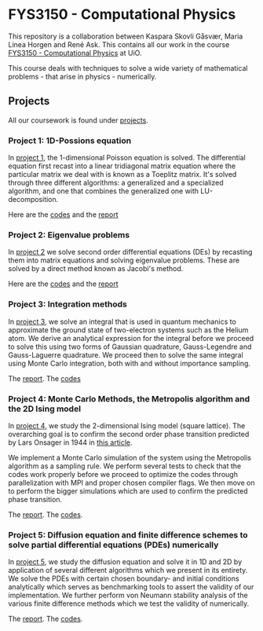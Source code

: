 # FYS3150 - Computational Physics

This repository is a collaboration between
Kaspara Skovli Gåsvær, Maria Linea Horgen and René Ask. This
contains all our work in the course [FYS3150 - Computational Physics](https://www.uio.no/studier/emner/matnat/fys/FYS3150/)
at UiO.

This course deals with techniques to solve a wide variety of mathematical problems - that arise in physics - numerically.

## Projects
All our coursework is found under [projects](https://github.com/reneaas/ComputationalPhysics/tree/master/projects/).

### Project 1: 1D-Possions equation
In [project 1](https://github.com/reneaas/ComputationalPhysics/tree/master/projects/project1), the 1-dimensional Poisson equation is solved. The differential equation first recast into a linear tridiagonal matrix equation where the particular matrix we deal with
is known as a Toeplitz matrix. It's solved through three different algorithms: a generalized and a specialized algorithm, and one that
combines the generalized one with LU-decomposition.

Here are the [codes](https://github.com/reneaas/ComputationalPhysics/tree/master/projects/project1/codes) and the
[report](https://github.com/reneaas/ComputationalPhysics/tree/master/projects/project1/report/project1.pdf)

### Project 2: Eigenvalue problems
In [project 2](https://github.com/reneaas/ComputationalPhysics/tree/master/projects/project2) we solve second order differential equations (DEs) by recasting them into matrix equations and solving eigenvalue problems. These are solved by a direct method known as Jacobi's method.

Here are the [codes](https://github.com/reneaas/ComputationalPhysics/tree/master/projects/project2/codes) and the
[report](https://github.com/reneaas/ComputationalPhysics/blob/master/projects/project2/report/Project_2_report.pdf)


### Project 3: Integration methods
In [project 3](https://github.com/reneaas/ComputationalPhysics/tree/master/projects/project3), we solve an integral that is used in quantum mechanics to approximate the ground state
of two-electron systems such as the Helium atom. We derive an analytical expression for the integral before we proceed to solve this using two forms of Gaussian quadrature, Gauss-Legendre and Gauss-Laguerre quadrature. We proceed then to solve the same integral using Monte Carlo integration, both with and without importance sampling.

The [report](https://github.com/reneaas/ComputationalPhysics/blob/master/projects/project3/report/Project3_report.pdf).
The [codes](https://github.com/reneaas/ComputationalPhysics/tree/master/projects/project3/codes)

### Project 4: Monte Carlo Methods, the Metropolis algorithm and the 2D Ising model
In [project 4](https://github.com/reneaas/ComputationalPhysics/tree/master/projects/project4), we study the 2-dimensional Ising model (square lattice). The overarching goal is to confirm the second order phase transition predicted by Lars Onsager in 1944 in [this article](https://journals.aps.org/pr/abstract/10.1103/PhysRev.65.117).

We implement a Monte Carlo simulation of the system using the Metropolis algorithm as a sampling rule. We perform several tests to check that the codes work properly before we proceed to optimize the codes through parallelization with MPI and proper chosen compiler flags. We then move on to perform the bigger simulations which are used to confirm the predicted phase transition.

The [report](https://github.com/reneaas/ComputationalPhysics/blob/master/projects/project4/report/Project_4.pdf). The [codes](https://github.com/reneaas/ComputationalPhysics/tree/master/projects/project4/codes).


### Project 5: Diffusion equation and finite difference schemes to solve partial differential equations (PDEs) numerically
In [project 5](https://github.com/reneaas/ComputationalPhysics/tree/master/projects/project5), we study the diffusion equation and solve it in 1D and 2D by application of several different algorithms which we present in its entirety.
We solve the PDEs with certain chosen boundary- and initial conditions analytically which serves as benchmarking tools to assert the validity of our implementation.
We further perform von Neumann stability analysis of the various finite difference methods which we test the validity of numerically.

The [report](https://github.com/reneaas/ComputationalPhysics/blob/master/projects/project5/report/Project_5.pdf). The [codes](https://github.com/reneaas/ComputationalPhysics/tree/master/projects/project5/codes).
